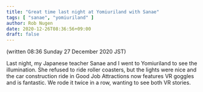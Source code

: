 ```yaml
---
title: "Great time last night at Yomiuriland with Sanae"
tags: [ "sanae", "yomiuriland" ]
author: Rob Nugen
date: 2020-12-26T08:36:56+09:00
draft: false
---
```


(written 08:36 Sunday 27 December 2020 JST)

Last night, my Japanese teacher Sanae and I went to Yomiuriland to see
the illumination.  She refused to ride roller coasters, but the lights
were nice and the car construction ride in Good Job Attractions now
features VR goggles and is fantastic.  We rode it twice in a row,
wanting to see both VR stories.